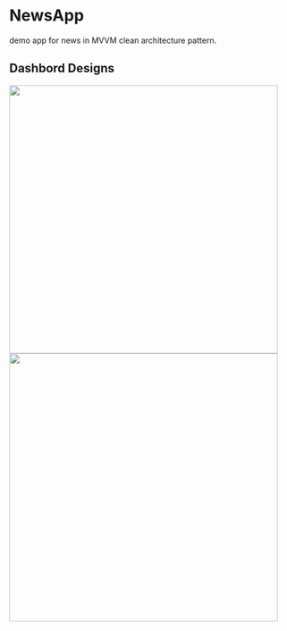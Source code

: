 # NewsApp
demo app for news in MVVM clean architecture pattern.

## Dashbord Designs
<img height="480px" src="Screenshot/Dashbord 1.png">
<br>

<img height="480px" src="Screenshot/Dashbord 3.png">

